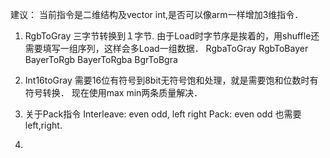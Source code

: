 建议：
	当前指令是二维结构及vector int,是否可以像arm一样增加3维指令．

1. RgbToGray
	三字节转换到１字节.
	由于Load时字节序是挨着的，用shuffle还需要填写一组序列，这样会多Load一组数据．
	RgbaToGray
	RgbToBayer
	BayerToRgb
	BayerToRgba
	BgrToBgra

2. Int16toGray
   需要16位有符号到8bit无符号饱和处理，就是需要饱和位数时有符号转换．
   现在使用max min两条质量解决．

3. 关于Pack指令
   Interleave: even odd, left right
   Pack:       even odd
   也需要left,right.

4.

